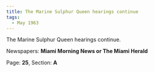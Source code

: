 ```yaml
---  
title: The Marine Sulphur Queen hearings continue  
tags:  
  - May 1963  
---  
```

  
The Marine Sulphur Queen hearings continue.  
  
Newspapers: **Miami Morning News or The Miami Herald**  
  
Page: **25**, Section: **A** 
